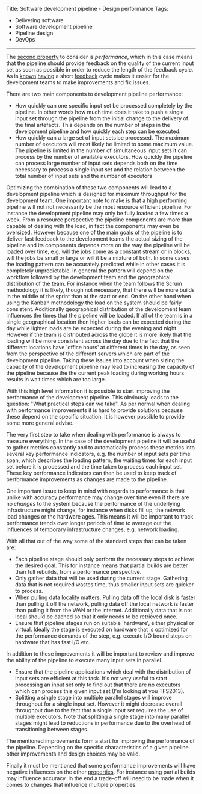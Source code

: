 Title: Software development pipeline - Design performance
Tags:
  - Delivering software
  - Software development pipeline
  - Pipeline design
  - DevOps
---

The [second property](Software-development-pipeline-Design-introduction.html) to consider is
*performance*, which in this case means that the pipeline should provide feedback on the quality of
the current input set as soon as possible in order to reduce the length of the feedback cycle. As is
[known](https://www.richard-banks.org/2013/04/why-short-feedback-cycle-is-good-thing.html)
[having](http://www.ambysoft.com/essays/whyAgileWorksFeedback.html) a short
[feedback](https://continuousdelivery.com/2012/08/why-software-development-methodologies-suck/)
cycle makes it easier for the development teams to make improvements and fix issues.

There are two main components to development pipeline performance:

- How quickly can one specific input set be processed completely by the pipeline. In other words
  how much time does it take to push a single input set through the pipeline from the initial change
  to the delivery of the final artefacts. This depends on the number of steps in the development
  pipeline and how quickly each step can be executed.
- How quickly can a large set of input sets be processed. The maximum number of executors will most
  likely be limited to some maximum value. The pipeline is limited in the number of simultaneous
  input sets it can process by the number of available executors. How quickly the pipeline can
  process large number of input sets depends both on the time necessary to process a single input set
  and the relation between the total number of input sets and the number of executors

Optimizing the combination of these two components will lead to a development pipeline which is
designed for maximum throughput for the development team. One important note to make is that a high
performing pipeline will not not necessarily be the most resource efficient pipeline. For instance
the development pipeline may only be fully loaded a few times a week. From a resource perspective
the pipeline components are more than capable of dealing with the load, in fact the components may
even be oversized. However because one of the main goals of the pipeline is to deliver fast feedback
to the development teams the actual sizing of the pipeline and its components depends more on the
way the pipeline will be loaded over time, e.g. will the jobs come as a constant stream or in
blocks, will the jobs be small or large or will it be a mixture of both. In some cases the loading
pattern can be accurately predicted while in other cases it is completely unpredictable.
In general the pattern will depend on the workflow followed by the development team and the geographical
distribution of the team. For instance when the team follows the Scrum methodology it is
likely, though not necessary, that there will be more builds in the middle of the sprint than at the
start or end. On the other hand when using the Kanban methodology the load on the system should be
fairly consistent. Additionally geographical distribution of the development team influences the
times that the pipeline will be loaded. If all of the team is in a single geographical location then
higher loads can be expected during the day while lighter loads are be expected during the evening
and night. However if the team is distributed across the globe it is more likely that the loading will
be more consistent across the day due to the fact that the different locations have 'office hours' at
different times in the day, as seen from the perspective of the different servers which are part of
the development pipeline. Taking these issues into account when sizing the capacity of the development
pipeline may lead to increasing the capacity of the pipeline because the the current peak loading
during working hours results in wait times which are too large.

With this high level information it is possible to start improving the performance of the development
pipeline. This obviously leads to the question: "What practical steps can we take". As per normal when
dealing with performance improvements it is hard to provide solutions because these depend
on the specific situation. It is however possible to provide some more general advise.

The very first step to take when dealing with performance is always to measure everything. In the case
of the development pipeline it will be useful to gather metrics constantly and to automatically process
these metrics into several key performance indicators, e.g. the number of input sets per time span, which
describes the loading pattern, the waiting times for each input set before it is processed and the
time taken to process each input set. These key performance indicators can then be used to keep
track of performance improvements as changes are made to the pipeline.

One important issue to keep in mind with regards to performance is that unlike with accuracy performance
may change over time even if there are no _changes_ to the system because the performance of the
underlying infrastructure might change, for instance when disks fill up, the network load changes or
the hardware ages. This means it will be important to track performance trends over longer periods of
time to average out the influences of temporary infrastructure changes, e.g. network loading.

With all that out of the way some of the standard steps that can be taken are:

- Each pipeline stage should only perform the necessary steps to achieve the desired goal. This for
  instance means that partial builds are better than full rebuilds, from a performance perspective.
- Only gather data that will be used during the current stage. Gathering data that is not required
  wastes time, thus smaller input sets are quicker to process.
- When pulling data locality matters. Pulling data off the local disk is faster than pulling it off
  the network, pulling data off the local network is faster than pulling it from the WAN or the internet.
  Additionally data that is not local should be cached so that it only needs to be retrieved once.
- Ensure that pipeline stages run on suitable 'hardware', either physical or virtual. Ideally the
  stage is executed on hardware that is optimized for the performance demands of the step, e.g.
  execute I/O bound steps on hardware that has fast I/O etc.


In addition to these improvements it will be important to review and improve the ability of the
pipeline to execute many input sets in parallel.

- Ensure that the pipeline applications which deal with the distribution of input sets are efficient
  at this task. It's not very useful to start processing an input set only to find out that there
  are no executors which can process this given input set (I'm looking at you TFS2013).
- Splitting a single stage into multiple parallel stages will improve throughput for a single input
  set. However it might decrease overall throughput due to the fact that a single input set requires
  the use of multiple executors. Note that splitting a single stage into many parallel stages might
  lead to reductions in performance due to the overhead of transitioning between stages.

The mentioned improvements form a start for improving the performance of the pipeline. Depending on
the specific characteristics of a given pipeline other improvements and design choices may be valid.

Finally it must be mentioned that some performance improvements will have negative influences on the
other [properties](Software-development-pipeline-Design-introduction.html). For instance using partial
builds may influence accuracy. In the end a trade-off will need to be made when it comes to changes
that influence multiple properties.
